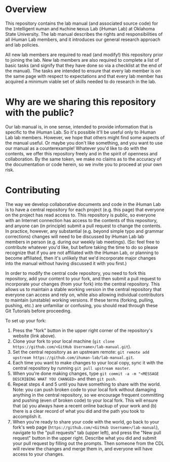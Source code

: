 # Overview

This repository contains the lab manual (and associated source code) for the `I`ntelligent `Hu`man and `Ma`chine `N`exus Lab (iHuman Lab) at Oklahoma State University. The lab manual describes the rights and responsibilities of all iHuman Lab members, and it introduces our general research approach and lab policies.

All new lab members are required to read (and modify!) this repository prior to joining the lab. New lab members are also required to complete a list of basic tasks (and signify that they have done so via a checklist at the end of the manual). The tasks are intended to ensure that every lab member is on the same page with respect to expectations and that every lab member has acquired a minimum viable set of skills needed to do research in the lab.

# Why are we sharing this repository with the public?

Our lab manual is, in one sense, intended to provide information that is specific to the iHuman Lab. So it's possible it'll be useful only to iHuman Lab lab members. However, we hope that others might find some aspects of the manual useful. Or maybe you don't like something, and you want to use our manual as a counterexample! Whatever you'd like to do with the contents, we offer this repository freely and in the spirit of openness and collaboration. By the same token, we make no claims as to the accuracy of the documentation or code herein, so we invite you to proceed at your own risk.

# Contributing

The way we develop collaborative documents and code in the iHuman Lab is to have a central repository for each project (e.g. this page) that everyone on the project has read access to. This repository is public, so everyone with an Internet connection has access to the contents of this repository, and anyone can (in principle) submit a pull request to change the contents. In practice, however, any substantial (e.g. beyond simple typo and grammar corrections) changes will need to be discussed by iHuman Lab lab members in person (e.g. during our weekly lab meetings). (So: feel free to contribute whatever you'd like, but before taking the time to do so please recognize that if you are not affiliated with the iHuman Lab, or planning to become affiliated, then it's unlikely that we'd incorporate major changes into the manual without having discussed it with you first.)

In order to modify the central code repository, you need to fork this repository, add your content to your fork, and then submit a pull request to incorporate your changes (from your fork) into the central repository. This allows us to maintain a stable working version in the central repository that everyone can access and rely on, while also allowing individual contributors to maintain (unstable) working versions. If these terms (forking, pulling, pushing, etc.) are unfamiliar or confusing, you should read through these Git Tutorials before proceeding.

To set up your fork:
1. Press the "fork" button in the upper right corner of the repository's website (link above).
2. Clone your fork to your local machine (`git clone https://github.com/<GitHub Username>/lab-manual.git`).
3. Set the central repository as an upstream remote: `git remote add upstream https://github.com/ihuman-lab/lab-manual.git`.
4. Each time you want to make changes to your local copy, sync it with the central repository by running `git pull upstream master`.
5. When you're done making changes, type `git commit -a -m "<MESSAGE DESCRIBING WHAT YOU CHANGED>` and then `git push`.
6. Repeat steps 4 and 5 until you have something to share with the world.  Note: you can push broken code to your local fork without damaging anything in the central repository, so we encourage frequent committing and pushing (even of broken code) to your local fork.  This will ensure that (a) you always have a recent online backup of your work and (b) there is a clear record of what you did and the path you took to accomplish it.
7. When you're ready to share your code with the world, go back to your fork's web page (`https://github.com/<GitHub Username>/lab-manual`), navigate to the "pull requests" tab (upper left), and press the "New pull request" button in the upper right.  Describe what you did and submit your pull request by filling out the prompts.  Then someone from the CDL will review the changes and merge them in, and everyone will have access to your changes.
